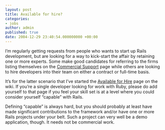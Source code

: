 ```yaml
---
layout: post
title: Available for hire?
categories:
- jobs
author: admin
published: true
date: 2004-12-29 23:40:54.000000000 +00:00
---
```

<p>I&#8217;m regularly getting requests from people who wants to start up Rails development, but are looking for a way to kick-start the affair by retaining one or more experts. Some make good candidates for referring to the firms listing themselves on the <a href="http://wiki.rubyonrails.com/rails/show/CommercialSupport">Commercial Support</a> page while others are looking to hire developers into their team on either a contract or full-time basis.</p>
<p>It&#8217;s for the latter scenario that I&#8217;ve started the <a href="http://wiki.rubyonrails.com/rails/show/AvailableForHire">Available for Hire</a> page on the wiki. If you&#8217;re a single developer looking for work with Ruby, please do add yourself to that page if you feel your skill set is at a level where you could consider yourself &#8220;capable&#8221; with Rails.</p>
<p>Defining &#8220;capable&#8221; is always hard, but you should probably at least have made significant contributions to the framework and/or have one or more Rails projects under your belt. Such a project can very well be a demo application, though. It needs not be commercial work.</p>